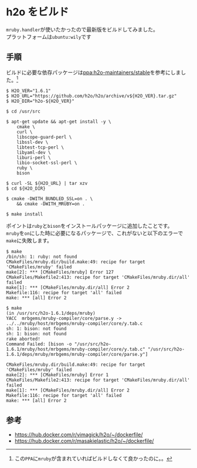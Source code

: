 # h2o をビルド

`mruby.handler`が使いたかったので最新版をビルドしてみました。  
プラットフォームは`ubuntu:wily`です

## 手順

ビルドに必要な依存パッケージは[ppa:h2o-maintainers/stable](https://launchpadlibrarian.net/222257361/h2o-server_1.5.2-0~ubuntu15.04.1.dsc)を参考にしました。[^1]  


```
$ H2O_VER="1.6.1"
$ H2O_URL="https://github.com/h2o/h2o/archive/v${H2O_VER}.tar.gz"
$ H2O_DIR="h2o-${H2O_VER}"

$ cd /usr/src

$ apt-get update && apt-get install -y \
    cmake \
    curl \
    libscope-guard-perl \
    libssl-dev \
    libtest-tcp-perl \
    libyaml-dev \
    liburi-perl \
    libio-socket-ssl-perl \
    ruby \
    bison

$ curl -SL ${H2O_URL} | tar xzv
$ cd ${H2O_DIR}

$ cmake -DWITH_BUNDLED_SSL=on . \
    && cmake -DWITH_MRUBY=on .

$ make install

```

ポイントは`ruby`と`bison`をインストールパッケージに追加したことです。  
`mruby`を`on`にした時に必要になるパッケージで、これがないと以下のエラーで`make`に失敗します。

```
$ make
/bin/sh: 1: ruby: not found
CMakeFiles/mruby.dir/build.make:49: recipe for target 'CMakeFiles/mruby' failed
make[2]: *** [CMakeFiles/mruby] Error 127
CMakeFiles/Makefile2:413: recipe for target 'CMakeFiles/mruby.dir/all' failed
make[1]: *** [CMakeFiles/mruby.dir/all] Error 2
Makefile:116: recipe for target 'all' failed
make: *** [all] Error 2
```

```
$ make
(in /usr/src/h2o-1.6.1/deps/mruby)
YACC  mrbgems/mruby-compiler/core/parse.y -> ../../mruby/host/mrbgems/mruby-compiler/core/y.tab.c
sh: 1: bison: not found
sh: 1: bison: not found
rake aborted!
Command Failed: [bison -o "/usr/src/h2o-1.6.1/mruby/host/mrbgems/mruby-compiler/core/y.tab.c" "/usr/src/h2o-1.6.1/deps/mruby/mrbgems/mruby-compiler/core/parse.y"]

CMakeFiles/mruby.dir/build.make:49: recipe for target 'CMakeFiles/mruby' failed
make[2]: *** [CMakeFiles/mruby] Error 1
CMakeFiles/Makefile2:413: recipe for target 'CMakeFiles/mruby.dir/all' failed
make[1]: *** [CMakeFiles/mruby.dir/all] Error 2
Makefile:116: recipe for target 'all' failed
make: *** [all] Error 2
```

## 参考
- https://hub.docker.com/r/vimagick/h2o/~/dockerfile/
- https://hub.docker.com/r/masakielastic/h2o/~/dockerfile/

[^1]: この`PPA`に`mruby`が含まれていればビルドしなくて良かったのに。。